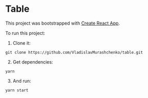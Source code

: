 # Table

This project was bootstrapped with [Create React App](https://github.com/facebookincubator/create-react-app).

To run this project:

1) Clone it:

`git clone https://github.com/VladislavMurashchenko/table.git`

2) Get dependencies:

`yarn`

3) And run:

`yarn start`
